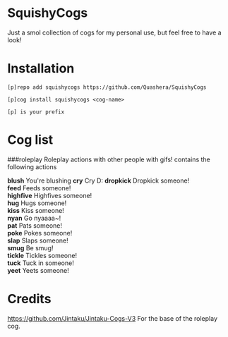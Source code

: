 # SquishyCogs
Just a smol collection of cogs for my personal use, but feel free to have a look!

# Installation
`[p]repo add squishycogs https://github.com/Quashera/SquishyCogs`

`[p]cog install squishycogs <cog-name>`

`[p] is your prefix`

# Cog list
###roleplay
Roleplay actions with other people with gifs!
contains the following actions

**blush** You're blushing
**cry** Cry D:
**dropkick** Dropkick someone!   
**feed** Feeds someone!    
**highfive** Highfives someone!  
**hug** Hugs someone!  
**kiss** Kiss someone!  
**nyan** Go nyaaaa~!  
**pat** Pats someone!   
**poke** Pokes someone!   
**slap** Slaps someone!  
**smug** Be smug!  
**tickle** Tickles someone!  
**tuck** Tuck in someone!  
**yeet** Yeets someone!  

# Credits
https://github.com/Jintaku/Jintaku-Cogs-V3 For the base of the roleplay cog.
